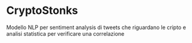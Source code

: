 # CryptoStonks
Modello NLP per sentiment analysis di tweets che riguardano le cripto e analisi statistica per verificare una correlazione
